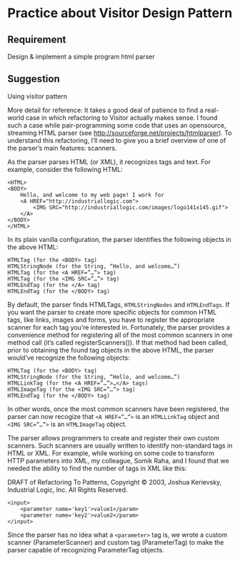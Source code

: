# Practice about Visitor Design Pattern

## Requirement

Design & implement a simple program html parser

## Suggestion

Using visitor pattern

More detail for reference: 
It takes a good deal of patience to find a real-world case in which refactoring to Visitor
actually makes sense. I found such a case while pair-programming some code that uses an opensource,
streaming HTML parser (see http://sourceforge.net/projects/htmlparser). To understand
this refactoring, I’ll need to give you a brief overview of one of the parser’s main features:
scanners.


As the parser parses HTML (or XML), it recognizes tags and text. For example, consider the
following HTML:
```
<HTML>
<BODY>
    Hello, and welcome to my web page! I work for
    <A HREF="http://industriallogic.com">
        <IMG SRC="http://industriallogic.com/images/logo141x145.gif">
    </A>
</BODY>
</HTML>
```

In its plain vanilla configuration, the parser identifies the following objects in the above
HTML:

```
HTMLTag (for the <BODY> tag)
HTMLStringNode (for the String, “Hello, and welcome…”)
HTMLTag (for the <A HREF=”…”> tag)
HTMLTag (for the <IMG SRC=”…”> tag)
HTMLEndTag (for the </A> tag)
HTMLEndTag (for the </BODY> tag)
```

By default, the parser finds HTMLTags, `HTMLStringNodes` and `HTMLEndTags`. If you want
the parser to create more specific objects for common HTML tags, like links, images and forms,
you have to register the appropriate scanner for each tag you’re interested in. Fortunately, the
parser provides a convenience method for registering all of the most common scanners in one
method call (it’s called registerScanners()). If that method had been called, prior to
obtaining the found tag objects in the above HTML, the parser would’ve recognize the following
objects:

```
HTMLTag (for the <BODY> tag)
HTMLStringNode (for the String, “Hello, and welcome…”)
HTMLLinkTag (for the <A HREF=”…”>…</A> tags)
HTMLImageTag (for the <IMG SRC=”…”> tag)
HTMLEndTag (for the </BODY> tag)
```


In other words, once the most common scanners have been registered, the parser can now
recogize that `<A HREF=”…”>` is an `HTMLLinkTag` object and `<IMG SRC=”…”>` is an
`HTMLImageTag` object.


The parser allows programmers to create and register their own custom scanners. Such
scanners are usually written to identify non-standard tags in HTML or XML. For example, while
working on some code to transform HTTP parameters into XML, my colleague, Somik Raha, and
I found that we needed the ability to find the number of <parameter> tags in XML like this:


DRAFT of Refactoring To Patterns, Copyright © 2003, Joshua Kerievsky, Industrial Logic, Inc. All Rights Reserved.

```
<input>
    <parameter name='key1'>value1</param>
    <parameter name='key2'>value2</param>
</input>
```


Since the parser has no idea what a `<parameter>` tag is, we wrote a custom scanner
(ParameterScanner) and custom tag (ParameterTag) to make the parser capable of
recognizing ParameterTag objects.